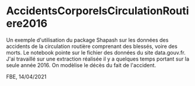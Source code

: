 # AccidentsCorporelsCirculationRoutiere2016

Un exemple d'utilisation du package Shapash sur les données des accidents de la circulation routière comprenant des blessés, voire des morts.
Le notebook pointe sur le fichier des données du site data.gouv.fr. J'ai travaillé sur une extraction réalisée il y a quelques temps portant sur la seule année 2016.
On modèlise le décès du fait de l'accident.

FBE, 14/04/2021
